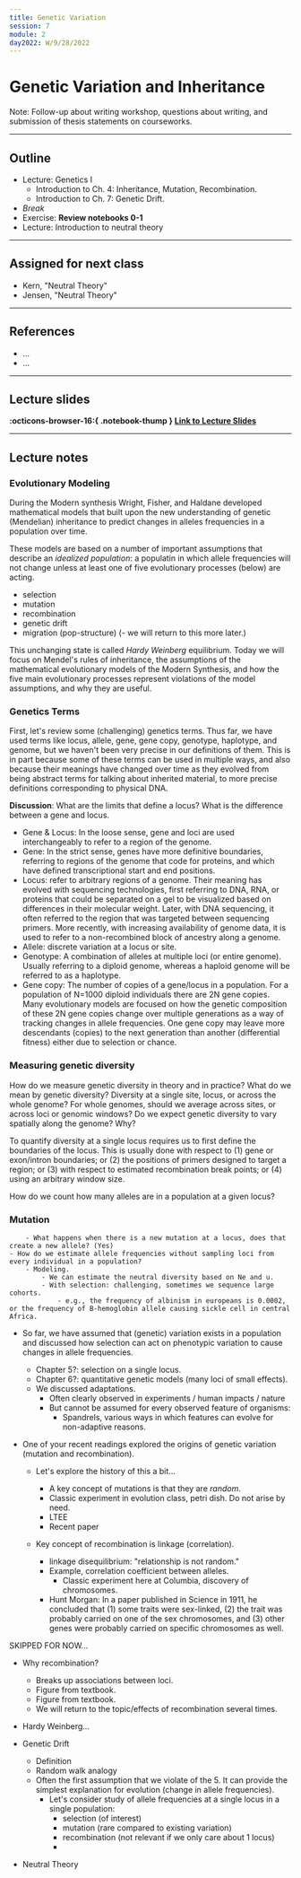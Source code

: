 ```yaml
---
title: Genetic Variation
session: 7
module: 2
day2022: W/9/28/2022
---
```


# Genetic Variation and Inheritance

Note: Follow-up about writing workshop, questions about writing, and 
submission of thesis statements on courseworks.

----

## Outline
- Lecture: Genetics I
	- Introduction to Ch. 4: Inheritance, Mutation, Recombination.
	- Introduction to Ch. 7: Genetic Drift.
- *Break*
- Exercise: **Review notebooks 0-1**
- Lecture: Introduction to neutral theory

----

## Assigned for next class
- Kern, "Neutral Theory"
- Jensen, "Neutral Theory"

----

## References
- ...
- ...

----

## Lecture slides
**:octicons-browser-16:{ .notebook-thump } [Link to Lecture Slides](../lectures/genetic-variation/)**

----

## Lecture notes

### Evolutionary Modeling
During the Modern synthesis Wright, Fisher, and Haldane developed 
mathematical models that built upon the new understanding of genetic 
(Mendelian) inheritance to predict changes in alleles frequencies in a 
population over time. 

These models are based on a number of important assumptions that describe 
an *idealized population*: a populatin in which allele frequencies will not 
change unless at least one of five evolutionary processes (below) are acting. 

- selection  
- mutation  
- recombination  
- genetic drift  
- migration (pop-structure)  (- we will return to this more later.)  

This unchanging state is called *Hardy Weinberg* equilibrium. Today we will 
focus on Mendel's rules of inheritance, the assumptions of the mathematical
evolutionary models of the Modern Synthesis, and how the five main 
evolutionary processes represent violations of the model assumptions, 
and why they are useful.



### Genetics Terms
First, let's review some (challenging) genetics terms. Thus far, we have used
terms like locus, allele, gene, gene copy, genotype, haplotype, and genome,
but we haven't been very precise in our definitions of them. 
This is in part because some of these terms can be used in multiple ways, 
and also because their meanings have changed over time as they evolved from 
being abstract terms for talking about inherited material, to more precise 
definitions corresponding to physical DNA. 

**Discussion**: What are the limits that define a locus? What is the 
difference between a gene and locus. 

- Gene & Locus: In the loose sense, gene and loci are used interchangeably to refer to 
a region of the genome.
- Gene: In the strict sense, genes have more definitive boundaries, referring
to regions of the genome that code for proteins, and which have defined
transcriptional start and end positions.
- Locus: refer to arbitrary regions of a genome. Their meaning has evolved with
sequencing technologies, first referring to DNA, RNA, or proteins that could
be separated on a gel to be visualized based on differences in their molecular
weight. Later, with DNA sequencing, it often referred to the region that 
was targeted between sequencing primers. More recently, with increasing 
availability of genome data, it is used to refer to a non-recombined block 
of ancestry along a genome.
- Allele: discrete variation at a locus or site.
- Genotype: A combination of alleles at multiple loci (or entire genome).
Usually referring to a diploid genome, whereas a haploid genome will be 
referred to as a haplotype.
- Gene copy: The number of copies of a gene/locus in a population. For a 
population of N=1000 diploid individuals there are 2N gene copies. Many
evolutionary models are focused on how the genetic composition of these 2N
gene copies change over multiple generations as a way of tracking changes in
allele frequencies. One gene copy may leave more descendants (copies) to the
next generation than another (differential fitness) either due to selection 
or chance.

### Measuring genetic diversity
How do we measure genetic diversity in theory and in practice? What do we 
mean by genetic diversity? Diversity at a single site, locus, or across the
whole genome? For whole genomes, should we average across sites, or across
loci or genomic windows? Do we expect genetic diversity to vary spatially
along the genome? Why?

To quantify diversity at a single locus requires us to first define the 
boundaries of the locus. This is usually done with respect to (1) gene or 
exon/intron boundaries; or (2) the positions of primers designed to target
a region; or (3) with respect to estimated recombination break points; or
(4) using an arbitrary window size.

How do we count how many alleles are in a population at a given locus? 


### Mutation
		- What happens when there is a new mutation at a locus, does that create a new allele? (Yes)
	- How do we estimate allele frequencies without sampling loci from every individual in a population?
		- Modeling. 
			- We can estimate the neutral diversity based on Ne and u.
			- With selection: challenging, sometimes we sequence large cohorts.
				- e.g., the frequency of albinism in europeans is 0.0002, or the frequency of B-hemoglobin allele causing sickle cell in central Africa.

- So far, we have assumed that (genetic) variation exists in a population
and discussed how selection can act on phenotypic variation to cause changes in allele frequencies.
	- Chapter 5?: selection on a single locus.
	- Chapter 6?: quantitative genetic models (many loci of small effects).
	- We discussed adaptations. 
		- Often clearly observed in experiments / human impacts / nature
		- But cannot be assumed for every observed feature of organisms:
			- Spandrels, various ways in which features can evolve for non-adaptive reasons.

- One of your recent readings explored the origins of genetic variation 
(mutation and recombination).
	- Let's explore the history of this a bit...
		- A key concept of mutations is that they are *random*.
		- Classic experiment in evolution class, petri dish. Do not arise by need.
		- LTEE
		- Recent paper

	- Key concept of recombination is linkage (correlation).
		- linkage disequilibrium: "relationship is not random."
		- Example, correlation coefficient between alleles.
			- Classic experiment here at Columbia, discovery of chromosomes.
		- Hunt Morgan: In a paper published in Science in 1911, he concluded that (1) some traits were sex-linked, (2) the trait was probably carried on one of the sex chromosomes, and (3) other genes were probably carried on specific chromosomes as well. 


SKIPPED FOR NOW...
- Why recombination?
	- Breaks up associations between loci.
	- Figure from textbook.
	- Figure from textbook.
	- We will return to the topic/effects of recombination several times.

- Hardy Weinberg...

 
- Genetic Drift
	- Definition
	- Random walk analogy
	- Often the first assumption that we violate of the 5. It can provide the
	simplest explanation for evolution (change in allele frequencies).
		- Let's consider study of allele frequencies at a single locus in a single population:
			- selection (of interest)
			- mutation (rare compared to existing variation)
			- recombination (not relevant if we only care about 1 locus)
			- 


- Neutral Theory
